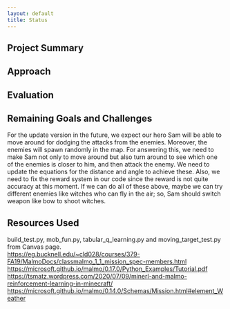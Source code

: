 ```yaml
---
layout: default
title: Status
---
```


## Project Summary ##



## Approach ##




## Evaluation ##



## Remaining Goals and Challenges ## 

  For the update version in the future, we expect our hero Sam will be able to move around for dodging the attacks from the enemies. Moreover, the enemies will spawn randomly in the map. For answering this, we need to make Sam not only to move around but also turn around to see which one of the enemies is closer to him, and then attack the enemy. We need to update the equations for the distance and angle to achieve these. Also, we need to fix the reward system in our code since the reward is not quite accuracy at this moment. 
If we can do all of these above, maybe we can try different enemies like witches who can fly in the air; so, Sam should switch weapon like bow to shoot witches. 

## Resources Used ##

build_test.py, mob_fun.py, tabular_q_learning.py and moving_target_test.py from Canvas page. <br />
https://eg.bucknell.edu/~cld028/courses/379-FA19/MalmoDocs/classmalmo_1_1_mission_spec-members.html <br />
https://microsoft.github.io/malmo/0.17.0/Python_Examples/Tutorial.pdf <br />
https://tsmatz.wordpress.com/2020/07/09/minerl-and-malmo-reinforcement-learning-in-minecraft/ <br />
https://microsoft.github.io/malmo/0.14.0/Schemas/Mission.html#element_Weather <br />
